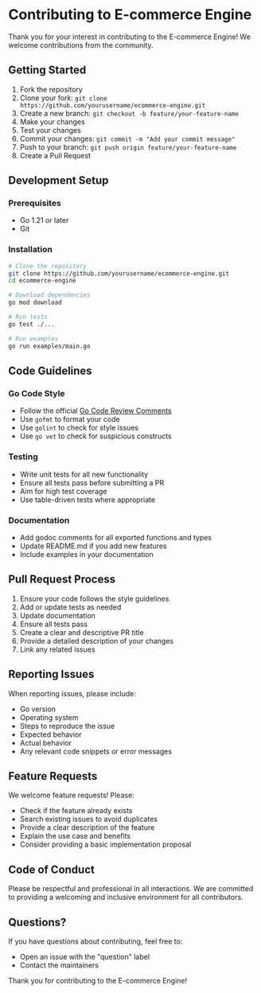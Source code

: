 # Contributing to E-commerce Engine

Thank you for your interest in contributing to the E-commerce Engine! We welcome contributions from the community.

## Getting Started

1. Fork the repository
2. Clone your fork: `git clone https://github.com/yourusername/ecommerce-engine.git`
3. Create a new branch: `git checkout -b feature/your-feature-name`
4. Make your changes
5. Test your changes
6. Commit your changes: `git commit -m "Add your commit message"`
7. Push to your branch: `git push origin feature/your-feature-name`
8. Create a Pull Request

## Development Setup

### Prerequisites

- Go 1.21 or later
- Git

### Installation

```bash
# Clone the repository
git clone https://github.com/yourusername/ecommerce-engine.git
cd ecommerce-engine

# Download dependencies
go mod download

# Run tests
go test ./...

# Run examples
go run examples/main.go
```

## Code Guidelines

### Go Code Style

- Follow the official [Go Code Review Comments](https://github.com/golang/go/wiki/CodeReviewComments)
- Use `gofmt` to format your code
- Use `golint` to check for style issues
- Use `go vet` to check for suspicious constructs

### Testing

- Write unit tests for all new functionality
- Ensure all tests pass before submitting a PR
- Aim for high test coverage
- Use table-driven tests where appropriate

### Documentation

- Add godoc comments for all exported functions and types
- Update README.md if you add new features
- Include examples in your documentation

## Pull Request Process

1. Ensure your code follows the style guidelines
2. Add or update tests as needed
3. Update documentation
4. Ensure all tests pass
5. Create a clear and descriptive PR title
6. Provide a detailed description of your changes
7. Link any related issues

## Reporting Issues

When reporting issues, please include:

- Go version
- Operating system
- Steps to reproduce the issue
- Expected behavior
- Actual behavior
- Any relevant code snippets or error messages

## Feature Requests

We welcome feature requests! Please:

- Check if the feature already exists
- Search existing issues to avoid duplicates
- Provide a clear description of the feature
- Explain the use case and benefits
- Consider providing a basic implementation proposal

## Code of Conduct

Please be respectful and professional in all interactions. We are committed to providing a welcoming and inclusive environment for all contributors.

## Questions?

If you have questions about contributing, feel free to:

- Open an issue with the "question" label
- Contact the maintainers

Thank you for contributing to the E-commerce Engine!